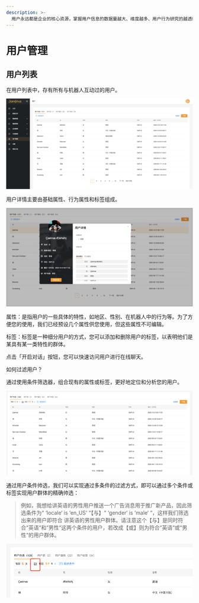 ```yaml
---
description: >-
  用户永远都是企业的核心资源，掌握用户信息的数据量越大、维度越多、用户行为研究的越透彻，对您的业务发展帮助越大。因此「用户」功能模块作为您最核心的资产，用于帮您管理所有用户
---
```


# 用户管理

## 用户列表

在用户列表中，存有所有与机器人互动过的用户。

![&#x793A;&#x4F8B;](../.gitbook/assets/image%20%28216%29.png)

用户详情主要由基础属性、行为属性和标签组成。

![&#x793A;&#x4F8B;](../.gitbook/assets/image%20%28232%29.png)

属性：是指用户的一些具体的特性，如地区、性别、在机器人中的行为等。为了方便您的使用，我们已经预设几个属性供您使用，但这些属性不可编辑。

标签：标签是一种细分用户的方式，您可以添加和删除用户的标签，以表明他们是某具有某一类特性的群体。

点击「开启对话」按钮，您可以快速访问用户进行在线聊天。 

如何过滤用户？

通过使用条件筛选器，组合现有的属性或标签，更好地定位和分析您的用户。

![](../.gitbook/assets/image%20%28188%29.png)



通过用户条件帅选，我们可以实现通过多条件的过滤方式，即可以通过多个条件或标签实现用户群体的精确帅选：

> 例如，我想给讲英语的男性用户推送一个广告消息用于推广新产品，因此筛选条件为“ ‘locale‘ is ‘en\_US‘ “【与】“ ‘gender‘ is ‘male‘ “，这样我们筛选出来的用户即符合 讲英语的男性用户群体。请注意这个【与】是同时符合“英语“和“男性“这两个条件的用户，若改成【或】则为符合“英语“或“男性“的用户群体。

![&#x6761;&#x4EF6;&#x5173;&#x7CFB;](../.gitbook/assets/image%20%28195%29.png)

## 



